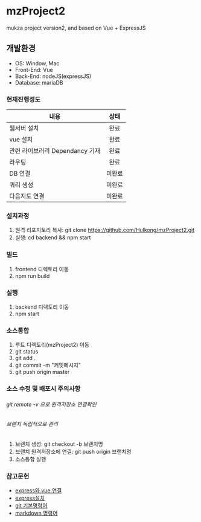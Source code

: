 # mzProject2
mukza project version2, and based on Vue + ExpressJS

## 개발환경
- OS: Window, Mac
- Front-End: Vue
- Back-End: nodeJS(expressJS)
- Database: mariaDB

### 현재진행정도
|   내용   |      상태      |
|----------|:-------------:|
| 웹서버 설치 |  완료 |
| vue 설치 |    완료   |
| 관련 라이브러리 Dependancy 기재 | 완료 |
| 라우팅 | 완료 |
| DB 연결 | 미완료 |
| 쿼리 생성 | 미완료 |
| 다음지도 연결 | 미완료 |

### 설치과정
1. 원격 리포지토리 복사: git clone https://github.com/Hulkong/mzProject2.git
2. 실행: cd backend && npm start

### 빌드
1. frontend 디렉토리 이동
2. npm run build

### 실행
1. backend 디렉토리 이동
2. npm start

### 소스통합
1. 루트 디렉토리(mzProject2) 이동
2. git status
3. git add .
4. git commit -m "커밋메시지"
5. git push origin master

### 소스 수정 및 배포시 주의사항
###### git remote -v 으로 원격저장소 연결확인
###### 브랜치 독립적으로 관리

 1. 브랜치 생성: git checkout -b 브랜치명 
 2. 브랜치 원격저장소에 연결: git push origin 브랜치명
 3. 소스통합 실행

### 참고문헌
- [express와 vue 연결](http://vuejs.kr/2017/02/05/express-with-vue/ "title")
- [express설치](http://expressjs.com/ko/starter/generator.html "title")
- [git 기본명령어](https://rogerdudler.github.io/git-guide/index.ko.html "title")
- [markdown 명령어](http://blog.hyeyoonjung.com/2017/05/30/how-to-use-markdown/ "title")

